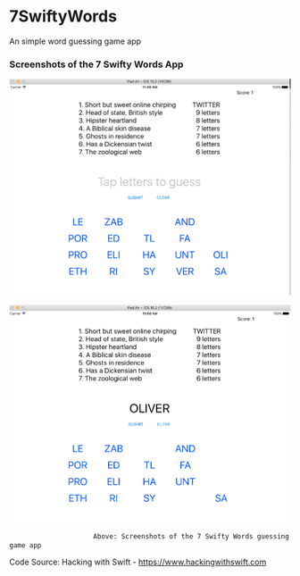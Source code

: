 # 7SwiftyWords

An simple word guessing game app 

### Screenshots of the 7 Swifty Words App

![](AddScreenShots/WordGuessingGame_1.png)

![](AddScreenShots/WordGuessingGame_2.png)

                         Above: Screenshots of the 7 Swifty Words guessing game app

Code Source: Hacking with Swift - https://www.hackingwithswift.com

